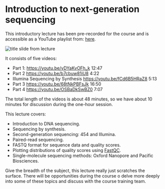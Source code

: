 # Introduction to next-generation sequencing

This introductory lecture has been pre-recorded for the course and is accessible as a YouTube playlist from: [here](https://www.youtube.com/playlist?list=PL7pQ8oKpQhFWR-_R26obCTtBSFprLlkLP).

![title slide from lecture](https://github.com/WCSCourses/ViralBioinfAsia2022/raw/main/Modules/images/Introduction%20to%20next-generation%20sequencing.png)

It consists of five videos:
- Part 1: https://youtu.be/vDYaKvOFh_k 12:47
- Part 2 https://youtu.be/b7cbuw81iU8 4:22
- Illumina Sequencing by Synthesis https://youtu.be/fCd6B5HRaZ8 5:13
- Part 3 https://youtu.be/68tNkPBFsJk 16:50
- Part 4 https://youtu.be/OSBaDkSwBZ0 7:07

The total length of the videos is about 48 minutes, so we have about 10 minutes for discussion during the one-hour session.

This lecture covers:

 - Introduction to DNA sequencing.
 - Sequencing by synthesis.
 - Second-generation sequencing: 454 and Illumina.
 - Paired-read sequencing.
 - FASTQ format for sequence data and quality scores.
 - Plotting distributions of quality scores using [FastQC](https://www.bioinformatics.babraham.ac.uk/projects/fastqc/). 
 - Single-molecule sequencing methods: Oxford Nanopore and Pacific Biosciences.

Give the breadth of the subject, this lecture really just scratches the surface. There will be opportunities during the course o delve more deeply into some of these topics and discuss with the course training team.
